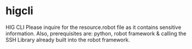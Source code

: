 # higcli
HIG CLI
Please inquire for the resource.robot file as it contains sensitive information.
Also, prerequisites are: python, robot framework & calling the SSH Library already built into the robot framework.
